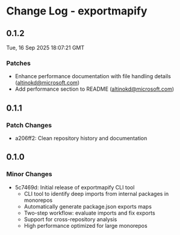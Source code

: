 # Change Log - exportmapify

<!-- This log was last generated on Tue, 16 Sep 2025 18:07:21 GMT and should not be manually modified. -->

<!-- Start content -->

## 0.1.2

Tue, 16 Sep 2025 18:07:21 GMT

### Patches

- Enhance performance documentation with file handling details (altinokd@microsoft.com)
- Add performance section to README (altinokd@microsoft.com)

## 0.1.1

### Patch Changes

- a206ff2: Clean repository history and documentation

## 0.1.0

### Minor Changes

- 5c7469d: Initial release of exportmapify CLI tool
  - CLI tool to identify deep imports from internal packages in monorepos
  - Automatically generate package.json exports maps
  - Two-step workflow: evaluate imports and fix exports
  - Support for cross-repository analysis
  - High performance optimized for large monorepos
